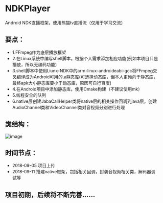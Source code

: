 # NDKPlayer
Android NDK直播框架，使用熊猫tv直播流（仅用于学习交流）
## 要点： 
- 1.FFmpeg作为底层播放框架
- 2.在Linux系统中编写shell脚本，根据个人需求添加相应功能(例如本项目只是播放，所以无编码功能)
- 3.shell脚本中使用Liunx-NDK中的arm-linux-androideabi-gcc将FFmpeg交叉编译成为Android可用的.a静态库(可选择动态库，但本人更倾向于静态库，最终apk大小静态库要小于动态库，原因可自行百度)
- 4.在Android项目中添加静态库，使用Cmake构建（不建议使用mk）
- 5.线程安全的队列
- 6.native层创建JabaCallHelper类将native层的相关操作回调到java层，创建AudioChannel类和VideoChannel类对音视频分别进行处理
## 类结构：
![image](https://github.com/tanglongfei/NDKPlayer/blob/master/image/%E7%B1%BB%E7%BB%93%E6%9E%84.png)
## 时间节点：
- 2018-09-05 项目上传
- 2018-09-11 搭建native框架，包括相关回调，封装音视频相关类，解码器调试等

## 项目初期，后续将不断完善......
